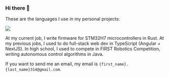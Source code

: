 ### Hi there 👋


These are the languages I use in my personal projects:

<img class="fit-picture" src="https://github-readme-stats.vercel.app/api/top-langs/?username=RitikMishra&layout=compact&exclude_repo=toastonly">

At my current job, I write firmware for STM32H7 microcontrollers in Rust.
At my previous jobs, I used to do full-stack web dev in TypeScript (Angular + NextJS).
In high school, I used to compete in FIRST Robotics Competition, writing autonomous control algorithms in Java.

If you want to send me an email, my email is `{first_name}.{last_name}314@gmail.com`.
